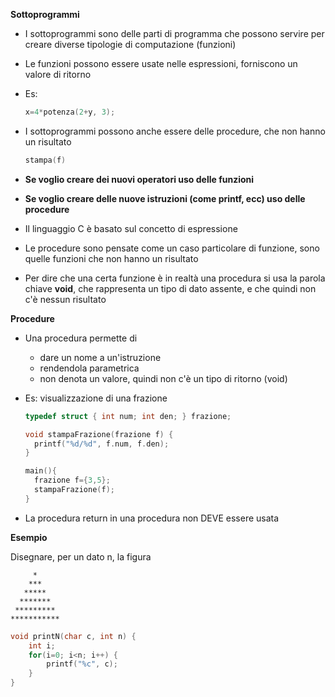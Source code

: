 **Sottoprogrammi**

- I sottoprogrammi sono delle parti di programma che possono servire per creare diverse tipologie di computazione (funzioni)

- Le funzioni possono essere usate nelle espressioni, forniscono un valore di ritorno

- Es:

  ```c
  x=4*potenza(2+y, 3);
  ```

- I sottoprogrammi possono anche essere delle procedure, che non hanno un risultato

  ```c
  stampa(f)
  ```

- **Se voglio creare dei nuovi operatori uso delle funzioni**

- **Se voglio creare delle nuove istruzioni (come printf, ecc) uso delle procedure**

- Il linguaggio C è basato sul concetto di espressione

- Le procedure sono pensate come un caso particolare di funzione, sono quelle funzioni che non hanno un risultato

- Per dire che una certa funzione è in realtà una procedura si usa la parola chiave **void**, che rappresenta un tipo di dato assente, e che quindi non c'è nessun risultato



**Procedure**

- Una procedura permette di

  - dare un nome a un'istruzione
  - rendendola parametrica
  - non denota un valore, quindi non c'è un tipo di ritorno (void)

- Es: visualizzazione di una frazione

  ```c
  typedef struct { int num; int den; } frazione;
  
  void stampaFrazione(frazione f) {
    printf("%d/%d", f.num, f.den);
  }
  
  main(){
    frazione f={3,5};
    stampaFrazione(f);
  }
  ```

- La procedura return in una procedura non DEVE essere usata



**Esempio**

Disegnare, per un dato n, la figura

```
     *
    ***
   *****
  *******
 *********
***********
```

```c
void printN(char c, int n) {
	int i;
	for(i=0; i<n; i++) {
		printf("%c", c);
	}
}
```

